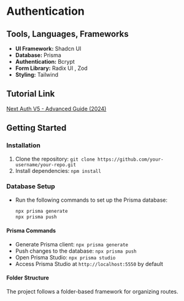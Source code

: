 # Authentication

## Tools, Languages, Frameworks

- **UI Framework:** Shadcn UI
- **Database:** Prisma
- **Authentication:** Bcrypt
- **Form Library:** Radix UI , Zod
- **Styling:** Tailwind

## Tutorial Link

[Next Auth V5 - Advanced Guide (2024)](https://www.youtube.com/watch?v=1MTyCvS05V4&t=19368s)

## Getting Started

### Installation

1. Clone the repository: `git clone https://github.com/your-username/your-repo.git`
2. Install dependencies: `npm install`

### Database Setup

- Run the following commands to set up the Prisma database:

    ```bash
    npx prisma generate
    npx prisma push
    ```
    
#### Prisma Commands

- Generate Prisma client: `npx prisma generate`
- Push changes to the database: `npx prisma push`
- Open Prisma Studio: `npx prisma studio`
- Access Prisma Studio at `http://localhost:5550` by default
    


#### Folder Structure

The project follows a folder-based framework for organizing routes.

